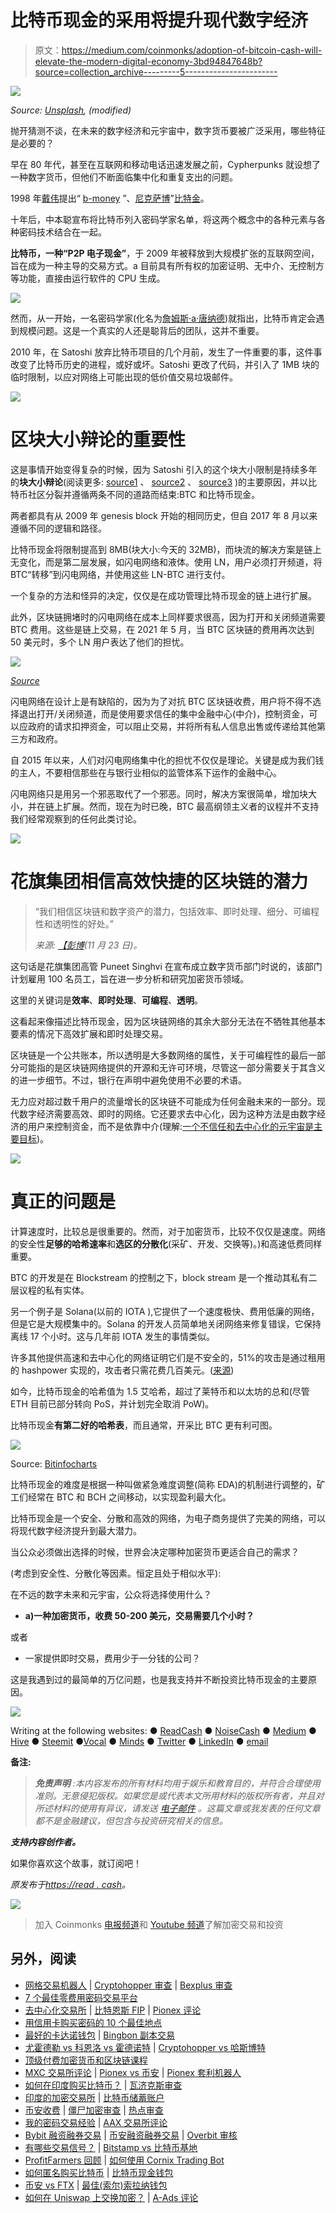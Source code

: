 # 比特币现金的采用将提升现代数字经济

> 原文：<https://medium.com/coinmonks/adoption-of-bitcoin-cash-will-elevate-the-modern-digital-economy-3bd94847648b?source=collection_archive---------5----------------------->

![](img/29d8f367b412b050a71742f372550d8c.png)

*Source:* [*Unsplash*](https://unsplash.com/photos/Q1p7bh3SHj8)*, (modified)*

抛开猜测不谈，在未来的数字经济和元宇宙中，数字货币要被广泛采用，哪些特征是必要的？

早在 80 年代，甚至在互联网和移动电话迅速发展之前，Cypherpunks 就设想了一种数字货币，但他们不断面临集中化和重复支出的问题。

1998 年[戴伟](https://en.wikipedia.org/wiki/Wei_Dai)提出“ [b-money](https://web.archive.org/web/20180328204908/http://www.weidai.com/bmoney.txt) ”、[尼克萨博](https://en.wikipedia.org/wiki/Nick_Szabo)”[比特金](https://en.bitcoinwiki.org/wiki/Nick_Szabo)。

十年后，中本聪宣布将比特币列入密码学家名单，将这两个概念中的各种元素与各种密码技术结合在一起。

**比特币，一种“P2P 电子现金”**，于 2009 年被释放到大规模扩张的互联网空间，旨在成为一种主导的交易方式。a 目前具有所有权的加密证明、无中介、无控制方等功能，直接由运行软件的 CPU 生成。

![](img/ecab407183d58628d91ff57d2a995c2c.png)

然而，从一开始，一名密码学家(化名为[詹姆斯·a·唐纳德](https://bitcointalk.org/index.php?topic=628344.0))就指出，比特币肯定会遇到规模问题。这是一个真实的人还是聪背后的团队，这并不重要。

2010 年，在 Satoshi 放弃比特币项目的几个月前，发生了一件重要的事，这件事改变了比特币历史的进程，或好或坏。Satoshi 更改了代码，并引入了 1MB 块的临时限制，以应对网络上可能出现的低价值交易垃圾邮件。

![](img/f45130952a53784172d47cb34123d59a.png)

# 区块大小辩论的重要性

这是事情开始变得复杂的时候，因为 Satoshi 引入的这个块大小限制是持续多年的**块大小辩论**(阅读更多: [source1](/@johnblocke/a-brief-and-incomplete-history-of-censorship-in-r-bitcoin-c85a290fe43) 、 [source2](https://www.reddit.com/r/Bitcoincash/comments/8lozww/how_bitcoin_btc_was_hijacked_and_why_bitcoin_cash/) 、 [source3](https://www.youtube.com/watch?v=UYHFrf5ci_g) )的主要原因，并以比特币社区分裂并遵循两条不同的道路而结束:BTC 和比特币现金。

两者都具有从 2009 年 genesis block 开始的相同历史，但自 2017 年 8 月以来遵循不同的逻辑和路径。

比特币现金将限制提高到 8MB(块大小:今天的 32MB)，而块流的解决方案是链上无变化，而是第二层发展，如闪电网络和液体。使用 LN，用户必须打开频道，将 BTC“转移”到闪电网络，并使用这些 LN-BTC 进行支付。

一个复杂的方法和怪异的决定，仅仅是在成功管理比特币现金的链上进行扩展。

此外，区块链拥堵时的闪电网络在成本上同样要求很高，因为打开和关闭频道需要 BTC 费用。这些是链上交易，在 2021 年 5 月，当 BTC 区块链的费用再次达到 50 美元时，多个 LN 用户表达了他们的担忧。

![](img/e5741a6404449f92d3199ac9971f62a3.png)

[*Source*](https://www.youtube.com/watch?v=rrr_zPmEiME)

闪电网络在设计上是有缺陷的，因为为了对抗 BTC 区块链收费，用户将不得不选择退出打开/关闭频道，而是使用要求信任的集中金融中心(中介)，控制资金，可以应政府的请求扣押资金，可以阻止交易，并将所有私人信息出售或传递给其他第三方和政府。

自 2015 年以来，人们对闪电网络集中化的担忧不仅仅是理论。关键是成为我们钱的主人，不要相信那些在与银行业相似的监管体系下运作的金融中心。

闪电网络只是用另一个邪恶取代了一个邪恶。同时，解决方案很简单，增加块大小，并在链上扩展。然而，现在为时已晚，BTC 最高纲领主义者的议程并不支持我们经常观察到的任何此类讨论。

![](img/f45130952a53784172d47cb34123d59a.png)

# 花旗集团相信高效快捷的区块链的潜力

> “我们相信区块链和数字资产的潜力，包括效率、即时处理、细分、可编程性和透明性的好处。”
> 
> *来源:* [*【彭博*](https://www.bloomberg.com/news/articles/2021-11-22/citi-to-hire-100-in-digital-assets-push-under-puneet-singhvi)*(11 月 23 日)。*

这句话是花旗集团高管 Puneet Singhvi 在宣布成立数字货币部门时说的，该部门计划雇用 100 名员工，旨在进一步分析和研究加密货币领域。

这里的关键词是**效率**、**即时处理**、**可编程**、**透明**。

这看起来像描述比特币现金，因为区块链网络的其余大部分无法在不牺牲其他基本要素的情况下高效扩展和即时处理交易。

区块链是一个公共账本，所以透明是大多数网络的属性，关于可编程性的最后一部分可能指的是区块链网络提供的开源和无许可环境，尽管这一部分需要关于其含义的进一步细节。不过，银行在声明中避免使用不必要的术语。

无力应对超过数千用户的流量增长的区块链不可能成为任何金融未来的一部分。现代数字经济需要高效、即时的网络。它还要求去中心化，因为这种方法是由数字经济的用户来控制资金，而不是依靠中介(理解:[一个不信任和去中心化的元宇宙是主要目标](https://read.cash/@Pantera/a-trustless-and-decentralized-metaverse-is-the-main-objective-7f54b51e))。

![](img/f45130952a53784172d47cb34123d59a.png)

# 真正的问题是

计算速度时，比较总是很重要的。然而，对于加密货币，比较不仅仅是速度。网络的安全性**足够的哈希速率**和**选区的分散化**(采矿、开发、交换等)。)和高速低费同样重要。

BTC 的开发是在 Blockstream 的控制之下，block stream 是一个推动其私有二层议程的私有实体。

另一个例子是 Solana(以前的 IOTA ),它提供了一个速度极快、费用低廉的网络，但是它是大规模集中的。Solana 的开发人员简单地关闭网络来修复错误，它保持离线 17 个小时。这与几年前 IOTA 发生的事情类似。

许多其他提供高速和去中心化的网络证明它们是不安全的，51%的攻击是通过租用的 hashpower 实现的，攻击者只需花费几百美元。([来源](https://dci.mit.edu/51-attacks))

如今，比特币现金的哈希值为 1.5 艾哈希，超过了莱特币和以太坊的总和(尽管 ETH 目前已部分转向 PoS，并计划完全取消 PoW)。

比特币现金**有第二好的哈希表**，而且通常，开采比 BTC 更有利可图。

![](img/d4dcd43563852282e5b186ea45e317fc.png)

Source: [Bitinfocharts](https://bitinfocharts.com/)

比特币现金的难度是根据一种叫做紧急难度调整(简称 EDA)的机制进行调整的，矿工们经常在 BTC 和 BCH 之间移动，以实现盈利最大化。

比特币现金是一个安全、分散和高效的网络，为电子商务提供了完美的网络，可以将现代数字经济提升到最大潜力。

当公众必须做出选择的时候，世界会决定哪种加密货币更适合自己的需求？

(考虑到安全性、分散化等因素。恒定且处于相似水平):

在不远的数字未来和元宇宙，公众将选择使用什么？

*   **a)一种加密货币，收费 50-200 美元，交易需要几个小时？**

或者

*   一家提供即时交易，费用少于一分钱的公司？

这是我遇到过的最简单的万亿问题，也是我支持并不断投资比特币现金的主要原因。

![](img/f45130952a53784172d47cb34123d59a.png)

Writing at the following websites: ● [ReadCash](https://read.cash/@Pantera) ● [NoiseCash](https://noise.cash/u/Pantera99) ● [Medium](/@panterabch) ● [Hive](https://hive.blog/@pantera1) ● [Steemit](https://steemit.com/@pantera1) ●[Vocal](https://vocal.media/authors/pantera) ● [Minds](https://www.minds.com/pantera99/) ● [Twitter](https://twitter.com/Panterabch) ● [LinkedIn](https://www.linkedin.com/in/panterabch/) ● [email](https://read.cash/@Pantera/localcryptos-p2p-exchange-is-now-offering-bitcoin-cash-trading-06637230#bad-link)

**备注:**

> ***免责声明*** *:本内容发布的所有材料均用于娱乐和教育目的，并符合合理使用准则。无意侵犯版权。如果您是或代表本文所用材料的版权所有者，并且对所述材料的使用有异议，请发送* [*电子邮件*](https://read.cash/@Pantera/cryptouknowns-battlegrounds-the-crypto-battle-royal-part-i-0ca762da#bad-link) *。这篇文章或我发表的任何文章都不是金融建议，但包含与投资研究相关的信息。*

***支持内容创作者。***

如果你喜欢这个故事，就订阅吧！

*原发布于*[*https://read . cash*](https://read.cash/@Pantera/adoption-of-bitcoin-cash-will-elevate-the-modern-digital-economy-39a1a6c7)*。*

![](img/f45130952a53784172d47cb34123d59a.png)

> 加入 Coinmonks [电报频道](https://t.me/coincodecap)和 [Youtube 频道](https://www.youtube.com/c/coinmonks/videos)了解加密交易和投资

## 另外，阅读

*   [网格交易机器人](https://blog.coincodecap.com/grid-trading) | [Cryptohopper 审查](/coinmonks/cryptohopper-review-a388ff5bae88) | [Bexplus 审查](https://blog.coincodecap.com/bexplus-review)
*   [7 个最佳零费用密码交易平台](https://blog.coincodecap.com/zero-fee-crypto-exchanges)
*   [去中心化交易所](https://blog.coincodecap.com/what-are-decentralized-exchanges) | [比特恩斯 FIP](https://blog.coincodecap.com/bitbns-fip) | [Pionex 评论](https://blog.coincodecap.com/pionex-review-exchange-with-crypto-trading-bot)
*   [用信用卡购买密码的 10 个最佳地点](https://blog.coincodecap.com/buy-crypto-with-credit-card)
*   [最好的卡达诺钱包](https://blog.coincodecap.com/best-cardano-wallets) | [Bingbon 副本交易](https://blog.coincodecap.com/bingbon-copy-trading)
*   [尤霍德勒 vs 科恩洛 vs 霍德诺特](/coinmonks/youhodler-vs-coinloan-vs-hodlnaut-b1050acde55a) | [Cryptohopper vs 哈斯博特](https://blog.coincodecap.com/cryptohopper-vs-haasbot)
*   [顶级付费加密货币和区块链课程](https://blog.coincodecap.com/blockchain-courses)
*   [MXC 交易所评论](/coinmonks/mxc-exchange-review-3af0ec1cba8c) | [Pionex vs 币安](https://blog.coincodecap.com/pionex-vs-binance) | [Pionex 套利机器人](https://blog.coincodecap.com/pionex-arbitrage-bot)
*   [如何在印度购买比特币？](/coinmonks/buy-bitcoin-in-india-feb50ddfef94) | [瓦济克斯审查](/coinmonks/wazirx-review-5c811b074f5b)
*   [印度的加密交易所](/coinmonks/bitcoin-exchange-in-india-7f1fe79715c9) | [比特币储蓄账户](/coinmonks/bitcoin-savings-account-e65b13f92451)
*   [币安收费](/coinmonks/binance-fees-8588ec17965) | [僵尸加密审查](/coinmonks/botcrypto-review-2021-build-your-own-trading-bot-coincodecap-6b8332d736c7) | [热点审查](/coinmonks/hotbit-review-cd5bec41dafb)
*   [我的密码交易经验](/coinmonks/my-experience-with-crypto-copy-trading-d6feb2ce3ac5) | [AAX 交易所评论](/coinmonks/aax-exchange-review-2021-67c5ea09330c)
*   [Bybit 融资融券交易](/coinmonks/bybit-margin-trading-e5071676244e) | [币安融资融券交易](/coinmonks/binance-margin-trading-c9eb5e9d2116) | [Overbit 审核](/coinmonks/overbit-review-9446ed4f2188)
*   [有哪些交易信号？](https://blog.coincodecap.com/trading-signal) | [Bitstamp vs 比特币基地](https://blog.coincodecap.com/bitstamp-coinbase)
*   [ProfitFarmers 回顾](https://blog.coincodecap.com/profitfarmers-review) | [如何使用 Cornix Trading Bot](https://blog.coincodecap.com/cornix-trading-bot)
*   [如何匿名购买比特币](https://blog.coincodecap.com/buy-bitcoin-anonymously) | [比特币现金钱包](https://blog.coincodecap.com/bitcoin-cash-wallets)
*   [币安 vs FTX](https://blog.coincodecap.com/binance-vs-ftx) | [最佳(索尔)索拉纳钱包](https://blog.coincodecap.com/solana-wallets)
*   [如何在 Uniswap 上交换加密？](https://blog.coincodecap.com/swap-crypto-on-uniswap) | [A-Ads 评论](https://blog.coincodecap.com/a-ads-review)